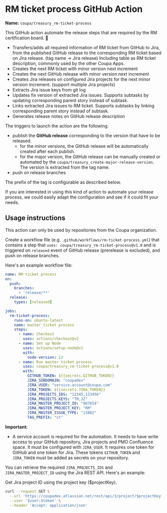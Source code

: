 # RM ticket process GitHub Action

**Name:** `coupa/treasury_rm-ticket-process`

This GitHub action automate the release steps that are required by the RM certification board. :rocket:

- Transfers/adds all required information of RM ticket from GitHub to Jira, from the published GitHub release to the corresponding RM ticket based on Jira release.
(tag name -> Jira release) Including table as RM ticket description, commonly used by the other Coupa Apps.
- Creates the next RM ticket with minor version next increment
- Creates the next GitHub release with minor version next increment
- Creates Jira releases on configured Jira projects for the next minor version increment. (support multiple Jira projects)
- Extracts Jira issue keys from git log
- Updates fix version of extracted Jira issues. Supports subtasks by updating corresponding parent story instead of subtask.
- Links extracted Jira issues to RM ticket. Supports subtasks by linking corresponding parent story instead of subtask.
- Generates release notes on GitHub release description

The triggers to launch the action are the following:

- publish the **GitHub release** corresponding to the version that have to be released.
  - for the minor versions, the GitHub release will be automatically created after each publish.
  - for the major version, the GitHub release can be manually created or automated by the `coupa/treasury_create-major-release-version`. The version is extracted from the tag name.
- push on release branches

The prefix of the tag is configurable as described below.

If you are interested in using this kind of action to automate your release process, we could easily adapt the configuration and see if it could fit your needs.

## Usage instructions

This action can only be used by repositories from the Coupa organization.

Create a workflow file (e.g. `.github/workflows/rm-ticket-process.yml`) that contains a step that `uses: coupa/treasury_rm-ticket-process@v1.0`
and is triggered on `released` event of GitHub release (prerelease is excluded), and push on release branches.

Here's an example workflow file:

```yaml
name: RM ticket process
on:
  push:
    branches:
      - 'release/**'
  release:
    types: [released]

jobs:
  rm-ticket-process:
    runs-on: ubuntu-latest
    name: master ticket process
    steps:
      - name: Checkout
        uses: actions/checkout@v2
      - name: Set up Node
        uses: actions/setup-node@v1
        with:
          node-version: 12
      - name: Run master ticket process
        uses: coupa/treasury_rm-ticket-process@v1.0
        with:
          GITHUB_TOKEN: ${{secrets.GITHUB_TOKEN}}
          JIRA_SUBDOMAIN: "coupadev"
          JIRA_USER: "service.account@coupa.com"
          JIRA_TOKEN: ${{secrets.JIRA_TOKEN}}
          JIRA_PROJECTS_IDS: "12345,123456"
          JIRA_PROJECTS_KEYS: "TM,JZ"
          JIRA_MASTER_PROJECT_ID: "987654"
          JIRA_MASTER_PROJECT_KEY: "RM"
          JIRA_MASTER_ISSUE_TYPE: "13802"
          TAG_PREFIX: "ct"
```

**Important:**
- A service account is required for the automation. It needs to have write access to your GitHub repository, Jira projects and PMO Confluence space.
  It must be configured with `JIRA_USER`.
  It requires one token for GitHub and one token for Jira. These tokens `GITHUB_TOKEN` and `JIRA_TOKEN` must be added as secrets on your repository.

You can retrieve the required `JIRA_PROJECTS_IDS` and `JIRA_MASTER_PROJECT_ID` using the Jira REST API.
Here's an example:

Get Jira project ID using the project key ($projectKey).
```bash
curl --request GET \
  --url 'https://coupadev.atlassian.net/rest/api/3/project/$projectKey?expand=issueTypes&properties=key,id,name' \
  --user '$user:$token' \
  --header 'Accept: application/json'
```
